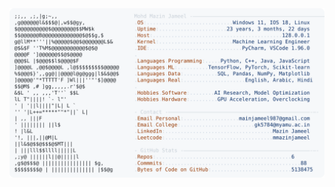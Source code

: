<picture>
  <source srcset="https://raw.githubusercontent.com/mmazinjameel/mmazinjameel/main/dark_mode.svg?v=1740629526" media="(prefers-color-scheme: dark)">
  <img src="https://raw.githubusercontent.com/mmazinjameel/mmazinjameel/main/light_mode.svg?v=1740629526">
</picture>
